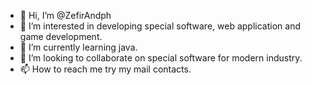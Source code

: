 - 👋 Hi, I’m @ZefirAndph
- 👀 I’m interested in developing special software, web application and game development.
- 🌱 I’m currently learning java.
- 💞️ I’m looking to collaborate on special software for modern industry.
- 📫 How to reach me try my mail contacts.

<!---
ZefirAndph/ZefirAndph is a ✨ special ✨ repository because its `README.md` (this file) appears on your GitHub profile.
You can click the Preview link to take a look at your changes.
--->
